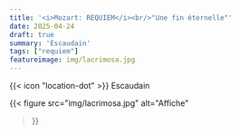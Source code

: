 ```yaml
---
title: '<i>Mozart: REQUIEM</i><br/>"Une fin éternelle"'
date: 2025-04-24
draft: true
summary: 'Escaudain'
tags: ["requiem"]
featureimage: img/lacrimosa.jpg
---
```


{{< icon "location-dot" >}} Escaudain

{{< figure
    src="img/lacrimosa.jpg"
    alt="Affiche"
>}}

